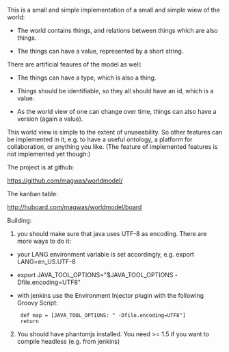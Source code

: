 This is a small and simple implementation of a small and simple wiew of the world:

- The world contains things, and relations between things which are also things.

- The things can have a value, represented by a short string.

There are artificial feaures of the model as well:

- The things can have a type, which is also a thing.

- Things should be identifiable, so they all should have an id, which is a value.

- As the world view of one can change over time, things can also have a version (again a value).

This world view is simple to the extent of unuseability. So other features can be
implemented in it, e.g. to have a useful ontology, a platform for collaboration,
or anything you like. (The feature of implemented features is not implemented yet though:)

The project is at github:

https://github.com/magwas/worldmodel/

The kanban table:

http://huboard.com/magwas/worldmodel/board


Building:

1. you should make sure that java uses UTF-8 as encoding. There are more ways to do it:

 - your LANG environment variable is set accordingly, e.g. export LANG=en\_US.UTF-8

 - export JAVA_TOOL_OPTIONS="$JAVA_TOOL_OPTIONS -Dfile.encoding=UTF8"

 - with jenkins use the Environment Injector plugin with the following Groovy Script:

        def map = [JAVA_TOOL_OPTIONS: " -Dfile.encoding=UTF8"]
        return


2. You should have phantomjs installed. You need >= 1.5 if you want to compile headless (e.g. from jenkins)


